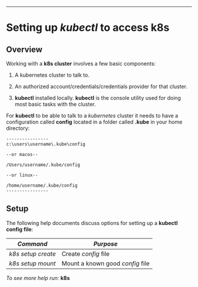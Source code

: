 ----
# Setting up _kubectl_ to access k8s

## Overview

Working with a **k8s cluster** involves a few basic components:

1. A kubernetes cluster to talk to.

2. An authorized account/credentials/credentials provider for that cluster.

3. **kubectl** installed locally. **kubectl** is the console utility used for doing most basic tasks with the cluster.

For **kubectl** to be able to talk to a _kubernetes_ cluster it needs to have a configuration called **config** located in a folder called **.kube** in your home directory:

```
----------------
c:\users\username\.kube\config

--or macos--

/Users/username/.kube/config

--or linux--

/home/username/.kube/config
----------------
```

## Setup

The following help documents discuss options for setting up a **kubectl config file**:

| **_Command_** | **_Purpose_** |
| -- | -- |
| _k8s setup create_ | Create _config_ file |
| _k8s setup mount_ | Mount a known good _config_ file |

_To see more help run:_
**k8s**